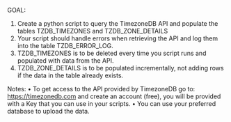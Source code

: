 GOAL:
1. Create a python script to query the TimezoneDB API and populate the tables TZDB_TIMEZONES and TZDB_ZONE_DETAILS
2. Your script should handle errors when retrieving the API and log them into the table TZDB_ERROR_LOG.
3. TZDB_TIMEZONES is to be deleted every time you script runs and populated with data from the API.
4. TZDB_ZONE_DETAILS is to be populated incrementally, not adding rows if the data in the table already exists.

Notes:
• To get access to the API provided by TimezoneDB go to: https://timezonedb.com and create an account (free), you will be provided with a Key that you can use in your scripts.
• You can use your preferred database to upload the data.
